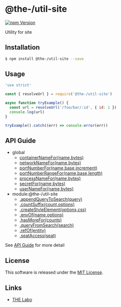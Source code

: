 @the-/util-site
==========

<!---
This file is generated by @the-/templates. Do not update manually.
--->

<!-- Badge Start -->
<a name="badges"></a>

[![npm Version][bd_npm_shield_url]][bd_npm_url]

[bd_repo_url]: https://github.com/the-labo/the
[bd_npm_url]: http://www.npmjs.org/package/@the-/util-site
[bd_npm_shield_url]: http://img.shields.io/npm/v/@the-/util-site.svg?style=flat

<!-- Badge End -->


<!-- Description Start -->
<a name="description"></a>

Utility for site

<!-- Description End -->


<!-- Overview Start -->
<a name="overview"></a>




<!-- Overview End -->


<!-- Sections Start -->
<a name="sections"></a>

<!-- Section from "doc/readme/01.Installation.md.hbs" Start -->

<a name="section-doc-readme-01-installation-md"></a>

Installation
-----

```bash
$ npm install @the-/util-site --save
```


<!-- Section from "doc/readme/01.Installation.md.hbs" End -->

<!-- Section from "doc/readme/02.Usage.md.hbs" Start -->

<a name="section-doc-readme-02-usage-md"></a>

Usage
---------

```javascript
'use strict'

const { resolveUrl } = require('@the-/util-site')

async function tryExample() {
  const url = resolveUrl('/foo/bar/:id', { id: 1 })
  console.log(url)
}

tryExample().catch((err) => console.error(err))

```


<!-- Section from "doc/readme/02.Usage.md.hbs" End -->


<!-- Sections Start -->

<a name="api"></a>

## API Guide


- global
  - [containerNameFor(name,bytes)](./doc/api/api.md#containerNameFor)
  - [networkNameFor(name,bytes)](./doc/api/api.md#networkNameFor)
  - [portNumberFor(name,base,increment)](./doc/api/api.md#portNumberFor)
  - [portNumberRangeFor(name,base,length)](./doc/api/api.md#portNumberRangeFor)
  - [processNameFor(name,bytes)](./doc/api/api.md#processNameFor)
  - [secretFor(name,bytes)](./doc/api/api.md#secretFor)
  - [userNameFor(name,bytes)](./doc/api/api.md#userNameFor)
- module:@the-/util-site
  - [.appendQueryToSearch(query)](./doc/api/api.md#module_@the-/util-site.appendQueryToSearch)
  - [.countSuffix(count,options)](./doc/api/api.md#module_@the-/util-site.countSuffix)
  - [.createStyleElement(options,css)](./doc/api/api.md#module_@the-/util-site.createStyleElement)
  - [.envOf(name,options)](./doc/api/api.md#module_@the-/util-site.envOf)
  - [.hasMoreFor(counts)](./doc/api/api.md#module_@the-/util-site.hasMoreFor)
  - [.queryFromSearch(search)](./doc/api/api.md#module_@the-/util-site.queryFromSearch)
  - [.refOf(entity)](./doc/api/api.md#module_@the-/util-site.refOf)
  - [.seatAccess(seat)](./doc/api/api.md#module_@the-/util-site.seatAccess)

See [API Guide](./doc/api/api.md) for more detail


<!-- LICENSE Start -->
<a name="license"></a>

License
-------
This software is released under the [MIT License](https://github.com/the-labo/the/blob/master/LICENSE).

<!-- LICENSE End -->


<!-- Links Start -->
<a name="links"></a>

Links
------

+ [THE Labo][the_labo_url]

[the_labo_url]: https://github.com/the-labo

<!-- Links End -->
